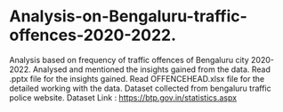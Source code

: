 # Analysis-on-Bengaluru-traffic-offences-2020-2022. 
Analysis based on frequency of traffic offences of Bengaluru city 2020-2022. 
Analysed and mentioned the insights gained from the data. 
Read .pptx file for the insights gained. 
Read OFFENCEHEAD.xlsx file for the detailed working with the data. 
Dataset collected from bengaluru traffic police website.
Dataset Link : https://btp.gov.in/statistics.aspx

